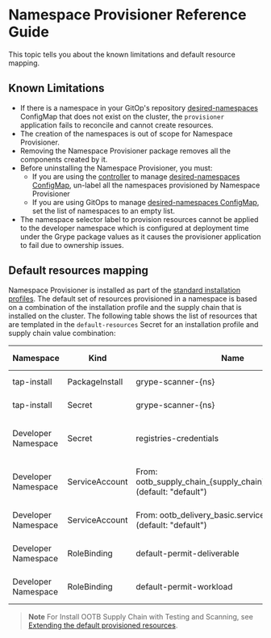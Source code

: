 # Namespace Provisioner Reference Guide

This topic tells you about the known limitations and default resource mapping.

## <a id="known-limitations"></a>Known Limitations

- If there is a namespace in your GitOp's repository [desired-namespaces](about.hbs.md#desired-ns-configmap)
ConfigMap that does not exist on the cluster, the `provisioner` application fails to reconcile
and cannot create resources.
- The creation of the namespaces is out of scope for Namespace Provisioner.
- Removing the Namespace Provisioner package removes all the components created by it.
- Before uninstalling the Namespace Provisioner, you must:
  - If you are using the [controller](about.hbs.md#nsp-controller) to manage [desired-namespaces ConfigMap](about.hbs.md#desired-ns-configmap), un-label all the
    namespaces provisioned by Namespace Provisioner
  - If you are using GitOps to manage [desired-namespaces ConfigMap](about.hbs.md#desired-ns-configmap), set the list of namespaces to an
    empty list.
- The namespace selector label to provision resources cannot be applied to the developer namespace
  which is configured at deployment time under the Grype package values as it causes the provisioner
  application to fail due to ownership issues.

## <a id="default-resources-mapping"></a>Default resources mapping

Namespace Provisioner is installed as part of the [standard installation profiles](../about-package-profiles.hbs.md#profiles-and-packages).
The default set of resources provisioned in a namespace is
based on a combination of the installation profile and the supply chain that is installed
on the cluster. The following table shows the list of resources that are templated in the
`default-resources` Secret for an installation profile and supply chain value combination:

| Namespace  | Kind | Name | supply_chain | Install Profile | Reconcile |
| ------------- | ------------- | ------------- | ------------- | ------------- | ------------- |
| tap-install  | PackageInstall | grype-scanner-{ns} | testing_scanning | full, build | Yes  |
| tap-install  | Secret | grype-scanner-{ns} | testing_scanning | full, build | Yes |
| Developer Namespace  | Secret | registries-credentials | n/a | full, iterate, build, run | Yes |
| Developer Namespace  | ServiceAccount | From: ootb_supply_chain_{supply_chain}.service_account (default: "default") | n/a | full, iterate, build, run | No |
| Developer Namespace  | ServiceAccount | From: ootb_delivery_basic.service_account (default: "default") | n/a| full, iterate, run | No  |
| Developer Namespace  | RoleBinding | default-permit-deliverable | n/a | full, iterate, run | Yes  |
| Developer Namespace  | RoleBinding | default-permit-workload | n/a | full, iterate, build | Yes  |

>**Note** For Install OOTB Supply Chain with Testing and Scanning, see [Extending the default provisioned resources](how-tos.hbs.md#extending-default-resources).

